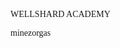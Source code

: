 <p align="center">
<p style="font-size: 26px"><p style="font-family: Luminari"> WELLSHARD ACADEMY </p></p>
</p>

<p style="font-family: Baskerville"> minezorgas </p>
